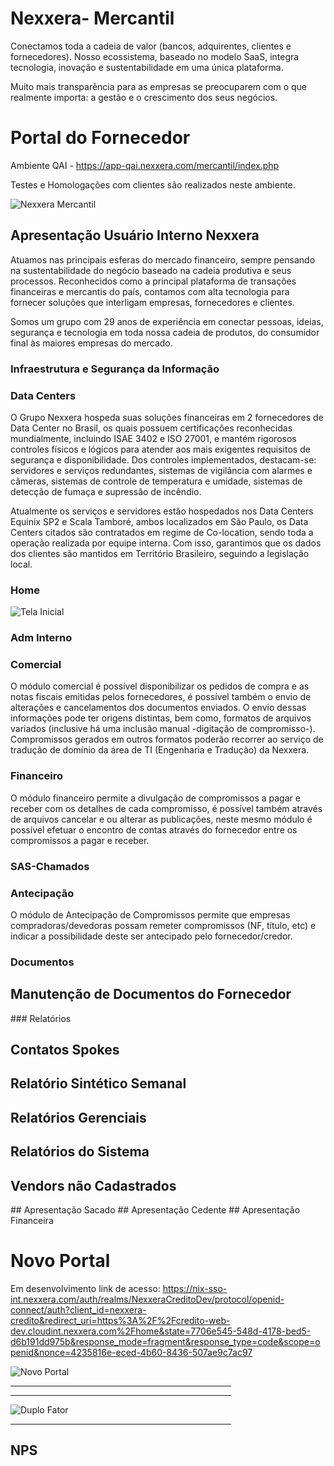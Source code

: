 # Nexxera- Mercantil
Conectamos toda a cadeia de valor (bancos, adquirentes, clientes e fornecedores). Nosso ecossistema, baseado no modelo SaaS, integra tecnologia, inovação e sustentabilidade em uma única plataforma.

Muito mais transparência para as empresas se preocuparem com o que realmente importa: a gestão e o crescimento dos seus negócios.

# Portal do Fornecedor

Ambiente QAI - https://app-qai.nexxera.com/mercantil/index.php

Testes e Homologações com clientes são realizados neste ambiente.

![Nexxera Mercantil](/imgs/nexxera_capital.png':class=sombracaixa')


## Apresentação Usuário Interno Nexxera
Atuamos nas principais esferas do mercado financeiro, sempre pensando na sustentabilidade do negócio baseado na cadeia produtiva e seus processos. Reconhecidos como a principal plataforma de transações financeiras e mercantis do país, contamos com alta tecnologia para fornecer soluções que interligam empresas, fornecedores e clientes.

Somos um grupo com 29 anos de experiência em conectar pessoas, ideias, segurança e tecnologia em toda nossa cadeia de produtos, do consumidor final às maiores empresas do mercado.

### Infraestrutura e Segurança da Informação

<h3>Data Centers</h3>

O Grupo Nexxera hospeda suas soluções financeiras em 2 fornecedores de Data Center no Brasil, os
quais possuem certificações reconhecidas mundialmente, incluindo ISAE 3402 e ISO 27001, e mantém
rigorosos controles físicos e lógicos para atender aos mais exigentes requisitos de segurança e
disponibilidade. Dos controles implementados, destacam-se: servidores e serviços redundantes,
sistemas de vigilância com alarmes e câmeras, sistemas de controle de temperatura e umidade, sistemas
de detecção de fumaça e supressão de incêndio.

Atualmente os serviços e servidores estão hospedados nos Data Centers Equinix SP2 e Scala Tamboré,
ambos localizados em São Paulo, os Data Centers citados são contratados em regime de Co-location,
sendo toda a operação realizada por equipe interna. Com isso, garantimos que os dados dos clientes são
mantidos em Território Brasileiro, seguindo a legislação local.

### Home

![Tela Inicial](/imgs/home_01.png ':class=sombracaixa' )




### Adm Interno
### Comercial
O módulo comercial é possível disponibilizar os pedidos de compra e as notas fiscais emitidas pelos fornecedores, é possível também o envio de alterações e cancelamentos dos documentos enviados.
O envio dessas informações pode ter origens distintas, bem como, formatos de arquivos variados (inclusive há uma inclusão manual -digitação de compromisso-). Compromissos gerados em outros formatos poderão recorrer ao serviço de tradução de domínio da área de TI (Engenharia e Tradução) da Nexxera. 


### Financeiro
O módulo financeiro permite a divulgação de compromissos a pagar e receber com os detalhes de cada compromisso, é possível também através de arquivos cancelar e ou alterar as publicações, neste mesmo módulo é possível efetuar o encontro de contas através do fornecedor entre os compromissos a pagar e receber.

### SAS-Chamados
### Antecipação
O módulo de Antecipação de Compromissos permite que empresas compradoras/devedoras possam remeter compromissos (NF, título, etc) e indicar a possibilidade deste ser antecipado pelo fornecedor/credor.
### Documentos
<h2>Manutenção de Documentos do Fornecedor</h2>
### Relatórios
<h2>Contatos Spokes</h2>
<h2>Relatório Sintético Semanal</h2>
<h2>Relatórios Gerenciais</h2>
<h2>Relatórios do Sistema</h2>
<h2>Vendors não Cadastrados</h2>
## Apresentação Sacado
## Apresentação Cedente
## Apresentação Financeira


# Novo Portal 


Em desenvolvimento link de acesso:
https://nix-sso-int.nexxera.com/auth/realms/NexxeraCreditoDev/protocol/openid-connect/auth?client_id=nexxera-credito&redirect_uri=https%3A%2F%2Fcredito-web-dev.cloudint.nexxera.com%2Fhome&state=7706e545-548d-4178-bed5-d6b191dd975b&response_mode=fragment&response_type=code&scope=openid&nonce=4235816e-eced-4b60-8436-507ae9c7ac97





![Novo Portal](/imgs/novo_portal01.png ':class=sombracaixa' )






<hr color="#836FFF" size = 8 width = 70% align = right noshade>



<hr color="#836FFF" size = 3 width = 70% align = right noshade>


![Duplo Fator](/imgs/nome.gif ':class=sombracaixa' )



<hr color="#836FFF" size = 3 width = 70% align = right noshade>



<h2>NPS</h2>









